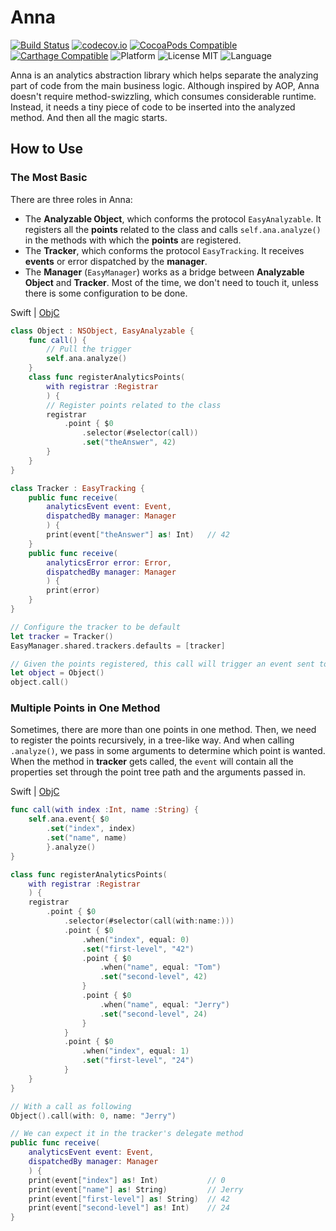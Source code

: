 
# Anna

[![Build Status](https://img.shields.io/travis/coppercash/Anna/master.svg)](https://travis-ci.org/coppercash/Anna)
[![codecov.io](https://codecov.io/gh/coppercash/Anna/branch/master/graphs/badge.svg)](https://codecov.io/github/coppercash/Anna)
[![CocoaPods Compatible](https://img.shields.io/cocoapods/v/Anna.svg)](https://cocoapods.org/pods/Anna)
[![Carthage Compatible](https://img.shields.io/badge/Carthage-compatible-4BC51D.svg?style=flat)](https://github.com/Carthage/Carthage)
![Platform](https://img.shields.io/cocoapods/p/Anna.svg)
![License MIT](https://img.shields.io/cocoapods/l/Anna.svg)
![Language](https://img.shields.io/badge/language-Swift%20|%20ObjC-green.svg)

Anna is an analytics abstraction library which helps separate the analyzing part of code from the main business logic.
Although inspired by AOP, Anna doesn't require method-swizzling, which consumes considerable runtime. Instead, it needs a tiny piece of code to be inserted into the analyzed method. And then all the magic starts.

## How to Use

### The Most Basic

There are three roles in Anna:

+ The **Analyzable Object**, which conforms the protocol `EasyAnalyzable`. It registers all the **points** related to the class and calls `self.ana.analyze()` in the methods with which the **points** are registered.
+ The **Tracker**, which conforms the protocol `EasyTracking`.  It receives **events** or error dispatched by the **manager**.
+ The **Manager** (`EasyManager`) works as a bridge between **Analyzable Object** and **Tracker**. Most of the time, we don't need to touch it, unless there is some configuration to be done.

Swift | [ObjC](docs/readme_objc.md)
```swift
class Object : NSObject, EasyAnalyzable {
    func call() {
        // Pull the trigger
        self.ana.analyze()
    }
    class func registerAnalyticsPoints(
        with registrar :Registrar
        ) {
        // Register points related to the class
        registrar
            .point { $0
                .selector(#selector(call))
                .set("theAnswer", 42)
        }
    }
}

class Tracker : EasyTracking {
    public func receive(
        analyticsEvent event: Event,
        dispatchedBy manager: Manager
        ) {
        print(event["theAnswer"] as! Int)   // 42
    }
    public func receive(
        analyticsError error: Error,
        dispatchedBy manager: Manager
        ) {
        print(error)
    }
}

// Configure the tracker to be default
let tracker = Tracker()
EasyManager.shared.trackers.defaults = [tracker]

// Given the points registered, this call will trigger an event sent to the configured tracker
let object = Object()
object.call()
```

### Multiple Points in One Method

Sometimes, there are more than one points in one method. Then, we need to register the points recursively, in a tree-like way. And when calling `.analyze()`, we pass in some arguments to determine which point is wanted. When the method in **tracker** gets called, the `event` will contain all the properties set through the point tree path and the arguments passed in.

Swift | [ObjC](docs/readme_objc.md)
```swift
func call(with index :Int, name :String) {
    self.ana.event{ $0
        .set("index", index)
        .set("name", name)
        }.analyze()
}

class func registerAnalyticsPoints(
    with registrar :Registrar
    ) {
    registrar
        .point { $0
            .selector(#selector(call(with:name:)))
            .point { $0
                .when("index", equal: 0)
                .set("first-level", "42")
                .point { $0
                    .when("name", equal: "Tom")
                    .set("second-level", 42)
                }
                .point { $0
                    .when("name", equal: "Jerry")
                    .set("second-level", 24)
                }
            }
            .point { $0
                .when("index", equal: 1)
                .set("first-level", "24")
            }
    }
}

// With a call as following
Object().call(with: 0, name: "Jerry")

// We can expect it in the tracker's delegate method
public func receive(
    analyticsEvent event: Event,
    dispatchedBy manager: Manager
    ) {
    print(event["index"] as! Int)           // 0
    print(event["name"] as! String)         // Jerry
    print(event["first-level"] as! String)  // 42
    print(event["second-level"] as! Int)    // 24
}
```
